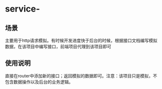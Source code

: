 # service-
## 场景
主要用于http请求模拟。有时候开发进度快于后台的时候，根据接口文档编写模拟数据，在该项目中编写接口，前端项目代理到该项目即可
## 使用说明
直接在router中添加新的接口；返回模拟的数据即可。注意：该项目只是模拟，不包含数据操作以及后台的业务逻辑。
